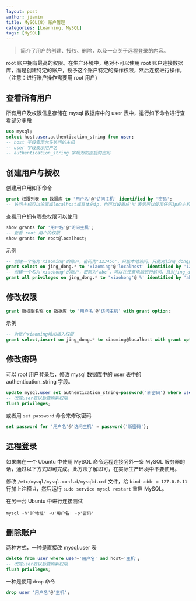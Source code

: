 ```yaml
---
layout: post
author: jiamin
title: MySQL(8) 账户管理
categories: [Learning, MySQL]
tags: [MySQL]
---
```


> 简介了用户的创建、授权、删除，以及一点关于远程登录的内容。

root 账户拥有最高的权限。在生产环境中，绝对不可以使用 root 账户连接数据库，而是创建特定的账户，授予这个账户特定的操作权限，然后连接进行操作。（注意：进行账户操作需要用 root 用户）

## 查看所有用户

所有用户及权限信息存储在 mysql 数据库中的 user 表中，运行如下命令进行查看部分字段

```sql
use mysql;
select host,user,authentication_string from user;
-- host 字段表示允许访问的主机
-- user 字段表示用户名
-- authentication_string 字段为加密后的密码
```

## 创建用户与授权

创建用户用如下命令

```sql
grant 权限列表 on 数据库 to '用户名'@'访问主机' identified by '密码';
-- 访问主机可以设置成localhost或具体的ip，也可以设置成'%'表示可以使用任何ip的主机登录访问此数据库
```

查看用户拥有哪些权限可以使用

```sql
show grants for '用户名'@'访问主机';
-- 查看 root 用户的权限
show grants for root@localhost;
```

示例

```sql
-- 创建一个名为'xiaoming'的账户，密码为'123456'，只能本地访问，只能对jing_dong数据库里的所有表进行读操作
grant select on jing_dong.* to 'xiaoming'@'localhost' identified by '123456';
-- 创建一个名为'xiaohong'的账户，密码为'abc'，可以在任意电脑进行访问，且对jing_dong数据库拥有所有的权限
grant all privileges on jing_dong.* to 'xiaohong'@'%' identified by 'abc';
```

## 修改权限

```sql
grant 新权限名称 on 数据库 to '用户名'@'访问主机' with grant option;
```

示例

```sql
-- 为账户xiaoming增加插入权限
grant select,insert on jing_dong.* to xiaoming@localhost with grant option;
```

## 修改密码

可以 root 用户登录后，修改 mysql 数据库中的 user 表中的 authentication_string 字段。

```sql
update mysql.user set authentication_string=password('新密码') where user='用户名' and host='访问主机';
-- 改完user表以后要刷新权限
flush privileges;
```

或者用 `set password` 命令来修改密码

```sql
set password for '用户名'@'访问主机' = password('新密码');
```

## 远程登录

如果向在一个 Ubuntu 中使用 MySQL 命令远程连接另外一条 MySQL 服务器的话，通过以下方式即可完成。此方法了解即可，在实际生产环境中不要使用。

修改 `/etc/mysql/mysql.conf.d/mysqld.cnf` 文件，给 `bind-addr = 127.0.0.11` 行加上注释 #，然后运行 `sudo service mysql restart` 重启 MySQL。

在另一台 Ubuntu 中进行连接测试

```shell
mysql -h'IP地址' -u'用户名' -p'密码'
```

## 删除账户

两种方式，一种是直接改 mysql.user 表

```sql
delete from user where user='用户名' and host='主机';
-- 改完user表以后要刷新权限
flush privileges;
```

一种是使用 `drop` 命令

```sql
drop user '用户名'@'主机';
```
